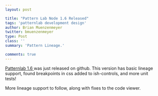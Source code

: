```yaml
---
layout: post

title: "Pattern Lab Node 1.6 Released"
tags: 'patternlab development design'
author: Brian Muenzenmeyer
twitter: bmuenzenmeyer
type: Post
class: ''
summary: 'Pattern Lineage.' 

comments: true
---
```


[Patternlab 1.6 ](https://github.com/pattern-lab/patternlab-node) was just released on github. This version has basic lineage support, found breakpoints in css added to ish-controls, and more unit tests!

More lineage support to follow, along with fixes to the code viewer.
